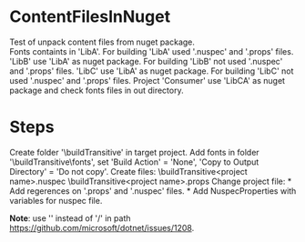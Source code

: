 # ContentFilesInNuget
Test of unpack content files from nuget package.  
Fonts containts in 'LibA'. For building 'LibA' used '.nuspec' and '.props' files. 'LibB' use 'LibA' as nuget package. For building 'LibB' not used '.nuspec' and '.props' files. 'LibC' use 'LibA' as nuget package. For building 'LibC' not used '.nuspec' and '.props' files. Project 'Consumer' use 'LibCA' as nuget package and check fonts files in out directory.

# Steps
Create folder '\buildTransitive' in target project.
Add fonts in folder '\buildTransitive\fonts\', set 'Build Action' = 'None', 'Copy to Output Directory' = 'Do not copy'.
Create files:
	\buildTransitive\<project name>.nuspec
	\buildTransitive\<project name>.props
Change project file:
	* Add regerences on '.props' and '.nuspec' files.
	* Add NuspecProperties with variables for nuspec file.

**Note**: use '\' instead of '/' in path https://github.com/microsoft/dotnet/issues/1208.  
